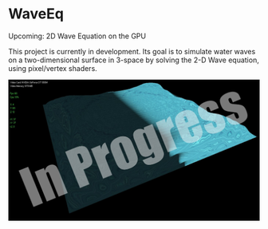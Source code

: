 # WaveEq
Upcoming: 2D Wave Equation on the GPU

This project is currently in development. Its goal is to simulate water waves on a two-dimensional surface in 3-space by solving the 2-D Wave equation, using pixel/vertex shaders.

![alt text](https://github.com/mrstayk/WaveEq/blob/main/readmeimgwave.jpg "In Progress. ")
